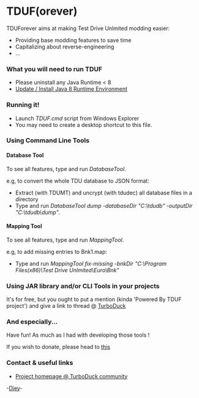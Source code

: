 # TDUF(orever) #

TDUForever aims at making Test Drive Unlmited modding easier:

* Providing base modding features to save time
* Capitalizing about reverse-engineering
* ...

### What you will need to run TDUF ###

* Please uninstall any Java Runtime < 8
* [Update / Install Java 8 Runtime Environment](http://www.oracle.com/technetwork/java/javase/downloads/jre8-downloads-2133155.html)

### Running it! ###

* Launch *TDUF.cmd* script from Windows Explorer
* You may need to create a desktop shortcut to this file.

### Using Command Line Tools ###

#### Database Tool ####

To see all features, type and run *DatabaseTool*.

e.g, to convert the whole TDU database to JSON format:

* Extract (with TDUMT) and uncrypt (with tdudec) all database files in a directory
* Type and run *DatabaseTool dump -databaseDir "C:\tdudb" -outputDir "C:\tdudb\dump"*.

#### Mapping Tool ####

To see all features, type and run *MappingTool*.

e.g, to add missing entries to Bnk1.map:

* Type and run *MappingTool fix-missing -bnkDir "C:\Program Files(x86)\Test Drive Unlmited\Euro\Bnk"*

### Using JAR library and/or CLI Tools in your projects ###

It's for free, but you ought to put a mention (kinda 'Powered By TDUF project') and give a link to thread @ [TurboDuck](http://forum.turboduck.net/threads/32570-Djey-Discussion-about-new-modding-possibilities)

###  And especially... ###

Have fun! As much as I had with developing those tools !

If you wish to donate, please head to [this](http://bit.ly/13YI3bP)

### Contact & useful links ###

* [Project homepage @ TurboDuck community](http://forum.turboduck.net/forums/57-Mod-Tools-Support)


-[Djey](https://github.com/djey47)-